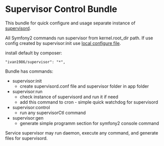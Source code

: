Supervisor Control Bundle
=========================

This bundle for quick configure and usage separate instance of [supervisord](http://supervisord.org/).

All Symfony2 commands run supervisor from kernel.root_dir path.
If use config created by supervisor:init use [local configure file](http://supervisord.org/configuration.html).

install default by composer:

    "ivan1986/supervisor": "*",

Bundle has commands:

  * supervisor:init
    - create supervisord.conf file and supervisor folder in app folder
  * supervisor:run
    - check instance of supervisord and run it if need
    - add this command to cron - simple quick watchdog for supervisord
  * supervisor:control
    - run any supervisorCtl command
  * supervisor:gen
    - generate simple programm section for symfony2 console command

Service supervisor may run daemon, execute any command, and generate files for supervisord.
